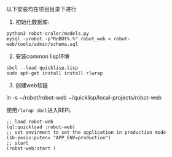 以下安装均在项目目录下进行

1. 初始化数据库: 

```shell
python3 robot-craler/models.py
mysql -urobot -p"RoBOt%.%" robot_web < robot-web/tools/admin/schema.sql
```

2. 安装common lisp环境

```shell
sbcl --load quicklisp.lisp
sudo apt-get install install rlwrap
```

3. 创建web软链

ln -s ~/robot/robot-web ~/quicklisp/local-projects/robot-web

使用`rlwrap sbcl`进入REPL

```sbcl
;; load robot-web
(ql:quickload :robot-web)
;; set envirment to set the application in production mode
(sb-posix:putenv "APP_ENV=production")
;; start 
(robot-web:start )
```